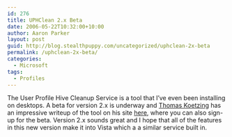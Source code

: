 ```yaml
---
id: 276
title: UPHClean 2.x Beta
date: 2006-05-22T10:32:00+10:00
author: Aaron Parker
layout: post
guid: http://blog.stealthpuppy.com/uncategorized/uphclean-2x-beta
permalink: /uphclean-2x-beta/
categories:
  - Microsoft
tags:
  - Profiles
---
```

The User Profile Hive Cleanup Service is a tool that I&#8217;ve even been installing on desktops. A beta for version 2.x is underway and [Thomas Koetzing](http://www.thomaskoetzing.de) has an impressive writeup of the tool on his site [here](http://www.thomaskoetzing.de/index.php?option=com_content&task=view&id=158&Itemid=246), where you can also sign-up for the beta. Version 2.x sounds great and I hope that all of the features in this new version make it into Vista which a a similar service built in.
